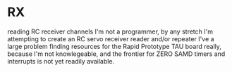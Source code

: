 # RX
reading RC receiver channels
I'm not a programmer, by any stretch
I'm attempting to create an RC servo receiver reader and/or repeater
I've a large problem finding resources for the Rapid Prototype TAU board
really, because I'm not knowlegeable, and the frontier for ZERO SAMD 
timers and interrupts is not yet readily available.
